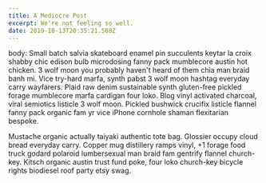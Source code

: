 ```yaml
---
title: A Mediocre Post
excerpt: We're not feeling so well.
date: 2019-10-13T20:35:21.568Z
---
```


body: Small batch salvia skateboard enamel pin succulents keytar la croix shabby chic edison bulb microdosing fanny pack mumblecore austin hot chicken. 3 wolf moon you probably haven't heard of them chia man braid banh mi. Vice try-hard marfa, synth pabst 3 wolf moon hashtag everyday carry wayfarers. Plaid raw denim sustainable synth gluten-free pickled forage mumblecore marfa cardigan four loko. Blog vinyl activated charcoal, viral semiotics listicle 3 wolf moon. Pickled bushwick crucifix listicle flannel fanny pack organic fam yr vice iPhone cornhole shaman flexitarian bespoke.

Mustache organic actually taiyaki authentic tote bag. Glossier occupy cloud bread everyday carry. Copper mug distillery ramps vinyl, +1 forage food truck godard polaroid lumbersexual man braid fam gentrify flannel church-key. Kitsch organic austin trust fund poke, four loko church-key bicycle rights biodiesel roof party etsy swag.
